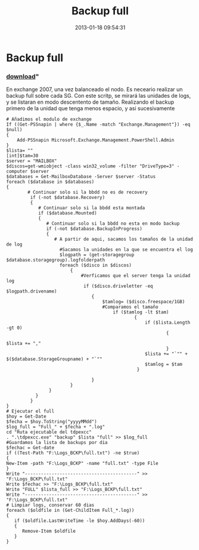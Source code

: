 ﻿---
pid:            3908
parent:         0
children:       
poster:         Pedro Genil
title:          Backup full
date:           2013-01-18 09:54:31
format:         posh
---

# Backup full

### [download](3908.ps1)"

En exchange 2007, una vez balanceado el nodo. Es neceario realizar un backup full sobre cada SG.
Con este scritp, se mirará las unidades de logs, y se listaran en modo descentento de tamaño.
Realizando el backup primero de la unidad que tenga menos espacio, y asi sucesivamente

```posh
# Añadimos el modulo de exchange
If ((Get-PSSnapin | where {$_.Name -match "Exchange.Management"}) -eq $null)
{
	Add-PSSnapin Microsoft.Exchange.Management.PowerShell.Admin
}
$lista= ""
[int]$tam=30
$server = "MAILBOX"
$discos=get-wmiobject -class win32_volume -filter "DriveType=3" -computer $server
$databases = Get-MailboxDatabase -Server $server -Status
foreach ($database in $databases)
{
        # Continuar solo si la bbdd no es de recovery 
         if (-not $database.Recovery) 
         { 
            # Continuar solo si la bbdd esta montada 
            if ($database.Mounted) 
            { 
               # Continuar solo si la bbdd no esta en modo backup 
               if (-not $database.BackupInProgress) 
               { 
                  # A partir de aqui, sacamos los tamaños de la unidad de log
                    #Sacamos la unidades en la que se encuentra el log
                    $logpath = (get-storagegroup $database.storagegroup).logfolderpath
                    foreach ($disco in $discos)
                        {
                            #Verficamos que el server tenga la unidad log
                             if ($disco.driveletter -eq $logpath.drivename)
                                {
                                    $tamlog= ($disco.freespace/1GB)
                                    #Comparamos el tamaño
                                        if ($tamlog -lt $tam)
                                                {
                                                    if ($lista.Length -gt 0) 
                     			                            { 
                        			                             $lista += "," 
                     			                            } 
                    			                    $lista += "`"" + $($database.StorageGroupname) + "`"" 
                                                    $tamlog = $tam
                                                 }

                                }   
                        }
                }
           }
         }
}
# Ejecutar el full 
$hoy = Get-Date 
$fecha = $hoy.ToString("yyyyMMdd") 
$log_full = "Full_" + $fecha + ".log" 
cd "Ruta ejecutable del tdpexcc"
. ".\tdpexcc.exe" "backup" $lista "full" >> $log_full
#Guardamos la lista de backups por dia
$fechac = Get-date
if ((Test-Path "F:\Logs_BCKP\full.txt") -ne $true)
{
New-Item -path "F:\Logs_BCKP" -name "full.txt" -type File
}
Write "------------------------------------------" >> "F:\Logs_BCKP\full.txt"
Write $fechac >> "F:\Logs_BCKP\full.txt"
Write "FULL" $lista_full >> "F:\Logs_BCKP\full.txt"
Write "------------------------------------------" >> "F:\Logs_BCKP\full.txt"
# Limpiar logs, conservar 60 dias
foreach ($oldfile in (Get-ChildItem Full_*.log))
{ 
   if ($oldfile.LastWriteTime -le $hoy.AddDays(-60)) 
   { 
      Remove-Item $oldfile 
   } 
} 
```

